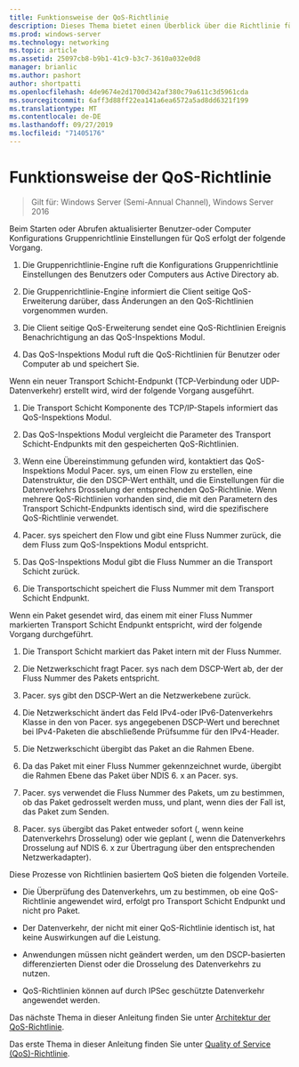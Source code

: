 ```yaml
---
title: Funktionsweise der QoS-Richtlinie
description: Dieses Thema bietet einen Überblick über die Richtlinie für Quality of Service (QoS), mit der Sie Gruppenrichtlinie die Bandbreite von Netzwerk Datenverkehr für bestimmte Anwendungen und Dienste in Windows Server 2016 priorisieren können.
ms.prod: windows-server
ms.technology: networking
ms.topic: article
ms.assetid: 25097cb8-b9b1-41c9-b3c7-3610a032e0d8
manager: brianlic
ms.author: pashort
author: shortpatti
ms.openlocfilehash: 4de9674e2d1700d342af380c79a611c3d5961cda
ms.sourcegitcommit: 6aff3d88ff22ea141a6ea6572a5ad8dd6321f199
ms.translationtype: MT
ms.contentlocale: de-DE
ms.lasthandoff: 09/27/2019
ms.locfileid: "71405176"
---
```

# <a name="how-qos-policy-works"></a>Funktionsweise der QoS-Richtlinie

>Gilt für: Windows Server (Semi-Annual Channel), Windows Server 2016

Beim Starten oder Abrufen aktualisierter Benutzer-oder Computer Konfigurations Gruppenrichtlinie Einstellungen für QoS erfolgt der folgende Vorgang.

1. Die Gruppenrichtlinie-Engine ruft die Konfigurations Gruppenrichtlinie Einstellungen des Benutzers oder Computers aus Active Directory ab.

2. Die Gruppenrichtlinie-Engine informiert die Client seitige QoS-Erweiterung darüber, dass Änderungen an den QoS-Richtlinien vorgenommen wurden.

3. Die Client seitige QoS-Erweiterung sendet eine QoS-Richtlinien Ereignis Benachrichtigung an das QoS-Inspektions Modul.

4. Das QoS-Inspektions Modul ruft die QoS-Richtlinien für Benutzer oder Computer ab und speichert Sie.

Wenn ein neuer Transport Schicht-Endpunkt \(TCP-Verbindung oder UDP-Datenverkehr\) erstellt wird, wird der folgende Vorgang ausgeführt.

1. Die Transport Schicht Komponente des TCP/IP-Stapels informiert das QoS-Inspektions Modul.

2. Das QoS-Inspektions Modul vergleicht die Parameter des Transport Schicht-Endpunkts mit den gespeicherten QoS-Richtlinien.

3. Wenn eine Übereinstimmung gefunden wird, kontaktiert das QoS-Inspektions Modul Pacer. sys, um einen Flow zu erstellen, eine Datenstruktur, die den DSCP-Wert enthält, und die Einstellungen für die Datenverkehrs Drosselung der entsprechenden QoS-Richtlinie. Wenn mehrere QoS-Richtlinien vorhanden sind, die mit den Parametern des Transport Schicht-Endpunkts identisch sind, wird die spezifischere QoS-Richtlinie verwendet.

4. Pacer. sys speichert den Flow und gibt eine Fluss Nummer zurück, die dem Fluss zum QoS-Inspektions Modul entspricht.

5. Das QoS-Inspektions Modul gibt die Fluss Nummer an die Transport Schicht zurück.

6. Die Transportschicht speichert die Fluss Nummer mit dem Transport Schicht Endpunkt.

Wenn ein Paket gesendet wird, das einem mit einer Fluss Nummer markierten Transport Schicht Endpunkt entspricht, wird der folgende Vorgang durchgeführt.

1. Die Transport Schicht markiert das Paket intern mit der Fluss Nummer.

2. Die Netzwerkschicht fragt Pacer. sys nach dem DSCP-Wert ab, der der Fluss Nummer des Pakets entspricht.

3. Pacer. sys gibt den DSCP-Wert an die Netzwerkebene zurück.

4. Die Netzwerkschicht ändert das Feld IPv4-oder IPv6-Datenverkehrs Klasse in den von Pacer. sys angegebenen DSCP-Wert und berechnet bei IPv4-Paketen die abschließende Prüfsumme für den IPv4-Header.

5. Die Netzwerkschicht übergibt das Paket an die Rahmen Ebene.

6. Da das Paket mit einer Fluss Nummer gekennzeichnet wurde, übergibt die Rahmen Ebene das Paket über NDIS 6. x an Pacer. sys.

7. Pacer. sys verwendet die Fluss Nummer des Pakets, um zu bestimmen, ob das Paket gedrosselt werden muss, und plant, wenn dies der Fall ist, das Paket zum Senden.

8. Pacer. sys übergibt das Paket entweder sofort \(, wenn keine Datenverkehrs Drosselung\) oder wie geplant \(, wenn die Datenverkehrs Drosselung auf NDIS 6. x zur Übertragung über den entsprechenden Netzwerkadapter\).

Diese Prozesse von Richtlinien basiertem QoS bieten die folgenden Vorteile.

- Die Überprüfung des Datenverkehrs, um zu bestimmen, ob eine QoS-Richtlinie angewendet wird, erfolgt pro Transport Schicht Endpunkt und nicht pro Paket.

- Der Datenverkehr, der nicht mit einer QoS-Richtlinie identisch ist, hat keine Auswirkungen auf die Leistung.

- Anwendungen müssen nicht geändert werden, um den DSCP-basierten differenzierten Dienst oder die Drosselung des Datenverkehrs zu nutzen.

- QoS-Richtlinien können auf durch IPSec geschützte Datenverkehr angewendet werden.

Das nächste Thema in dieser Anleitung finden Sie unter [Architektur der QoS-Richtlinie](qos-policy-architecture.md).

Das erste Thema in dieser Anleitung finden Sie unter [Quality of Service (QoS)-Richtlinie](qos-policy-top.md).
